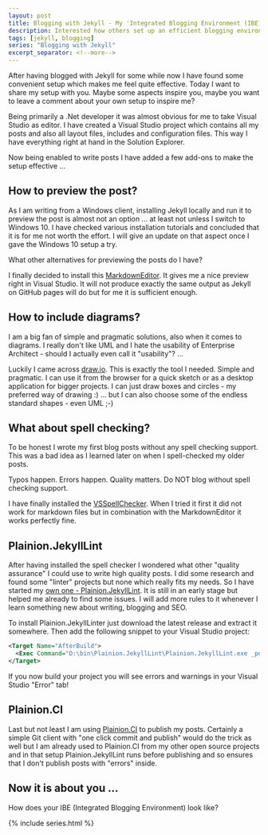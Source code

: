 ```yaml
---
layout: post
title: Blogging with Jekyll - My 'Integrated Blogging Environment (IBE)'
description: Interested how others set up an efficient blogging environment with Jekyll? Here is mine!
tags: [jekyll, blogging]
series: "Blogging with Jekyll"
excerpt_separator: <!--more-->
---
```


After having blogged with Jekyll for some while now I have found some convenient setup which makes me feel quite effective.
Today I want to share my setup with you. Maybe some aspects inspire you, maybe you want to leave a comment about your own 
setup to inspire me?

<!--more-->

Being primarily a .Net developer it was almost obvious for me to take Visual Studio as editor. I have created a Visual Studio 
project which contains all my posts and also all layout files, includes and configuration files. This way I have everything
right at hand in the Solution Explorer.

Now being enabled to write posts I have added a few add-ons to make the setup effective ...

## How to preview the post?

As I am writing from a Windows client, installing Jekyll locally and run it to preview the post is almost not an option ... at least
not unless I switch to Windows 10. I have checked various installation tutorials and concluded that it is for me not worth
the effort. I will give an update on that aspect once I gave the Windows 10 setup a try.

What other alternatives for previewing the posts do I have?

I finally decided to install this [MarkdownEditor](https://marketplace.visualstudio.com/items?itemName=MadsKristensen.MarkdownEditor).
It gives me a nice preview right in Visual Studio. It will not produce exactly the same output as Jekyll on GitHub pages will do but
for me it is sufficient enough.

## How to include diagrams?

I am a big fan of simple and pragmatic solutions, also when it comes to diagrams. I really don't like UML and I hate the 
usability of Enterprise Architect - should I actually even call it "usability"? ...

Luckily I came across [draw.io](http://draw.io/). This is exactly the tool I needed. Simple and pragmatic. I can use it 
from the browser for a quick sketch or as a desktop application for bigger projects. I can just draw boxes and circles - my
preferred way of drawing :) ... but I can also choose some of the endless standard shapes - even UML ;-)

## What about spell checking?

To be honest I wrote my first blog posts without any spell checking support. This was a bad idea as I learned later on when I
spell-checked my older posts. 

Typos happen. Errors happen. Quality matters. Do NOT blog without spell checking support.

I have finally installed the [VSSpellChecker](https://github.com/EWSoftware/VSSpellChecker/releases). When I tried it first it did 
not work for markdown files but in combination with the MarkdownEditor it works perfectly fine.

## Plainion.JekyllLint

After having installed the spell checker I wondered what other "quality assurance" I could use to write high quality posts. 
I did some research and found some "linter" projects but none which really fits my needs. So I have started my
[own one - Plainion.JekyllLint](https://github.com/plainionist/Plainion.JekyllLint). It is still in an early stage but helped
me already to find some issues. I will add more rules to it whenever I learn something new about writing, blogging and SEO.

To install Plainion.JekyllLinter just download the latest release and extract it somewhere. Then add the following snippet
to your Visual Studio project:


```xml
<Target Name="AfterBuild">  
  <Exec Command="D:\bin\Plainion.JekyllLint\Plainion.JekyllLint.exe _posts" />
</Target>  
```

If you now build your project you will see errors and warnings in your Visual Studio "Error" tab!

## Plainion.CI

Last but not least I am using [Plainion.CI](https://plainionist.github.io/Plainion.CI/) to publish my posts. Certainly a simple
Git client with "one click commit and publish" would do the trick as well but I am already used to Plainion.CI from my other 
open source projects and in that setup Plainion.JekyllLint runs before publishing and so ensures that I don't publish posts with
"errors" inside.

## Now it is about you ...

How does your IBE (Integrated Blogging Environment) look like?

{% include series.html %}
